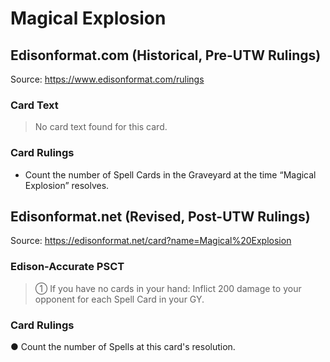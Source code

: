 # Magical Explosion

## Edisonformat.com (Historical, Pre-UTW Rulings)

Source: https://www.edisonformat.com/rulings

### Card Text

> No card text found for this card.

### Card Rulings

*   Count the number of Spell Cards in the Graveyard at the time “Magical Explosion” resolves.

## Edisonformat.net (Revised, Post-UTW Rulings)

Source: https://edisonformat.net/card?name=Magical%20Explosion

### Edison-Accurate PSCT

> ① If you have no cards in your hand: Inflict 200 damage to your opponent for each Spell Card in your GY.

### Card Rulings

● Count the number of Spells at this card's resolution.
            